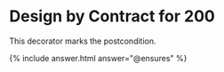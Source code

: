 # Design by Contract for 200

This decorator marks the postcondition.

{% include answer.html answer="@ensures" %}
